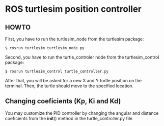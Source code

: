 ROS turtlesim position controller
==========================================================

## HOWTO

First, you have to run the turtlesim_node from the turtlesim package:

```
$ rosrun turtlesim turtlesim_node.py
```
Second, you have to run the turtle_controler node from the turtlesim_control package:

```
$ rosrun turtlesim_control turtle_controller.py
```

After that, you will be asked for a new X and Y turtle position on the terminal. Then, the turtle should move to the specified location.

## Changing coeficients (Kp, Ki and Kd)

You may customize the PID controller by changing the angular and distance coeficients from the __init__() method in the turtle_controller.py file.
